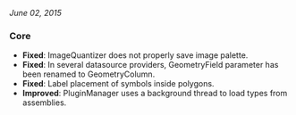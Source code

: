 *June 02, 2015*
 
### Core ###

- **Fixed**: ImageQuantizer does not properly save image palette.
- **Fixed**: In several datasource providers, GeometryField parameter has been renamed to GeometryColumn.
- **Fixed**: Label placement of symbols inside polygons.
- **Improved**: PluginManager uses a background thread to load types from assemblies.